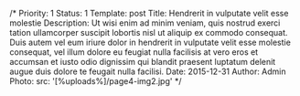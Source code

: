 /*
Priority: 1
Status: 1
Template: post
Title: Hendrerit in vulputate velit esse molestie
Description: Ut wisi enim ad minim veniam, quis nostrud exerci tation ullamcorper suscipit lobortis nisl ut aliquip ex commodo consequat. Duis autem vel eum iriure dolor in hendrerit in vulputate velit esse molestie consequat, vel illum dolore eu feugiat nulla facilisis at vero eros et accumsan et iusto odio dignissim qui blandit praesent luptatum delenit augue duis dolore te feugait nulla facilisi.
Date: 2015-12-31
Author: Admin
Photo:
  src: '[%uploads%]/page4-img2.jpg'
*/
